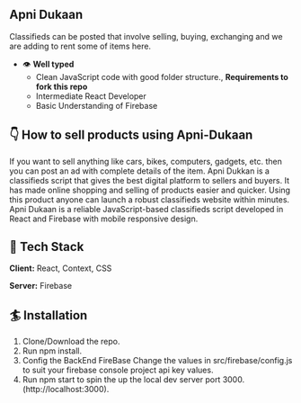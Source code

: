 ## Apni Dukaan

Classifieds can be posted that involve selling, buying, exchanging and we are adding to rent some of items here. 

- 👁 **Well typed**
  - Clean JavaScript code with good folder structure.,
  **Requirements to fork this repo**
   - Intermediate React Developer
   - Basic Understanding of Firebase

## 👇 How to sell products using Apni-Dukaan




 If you want to sell anything like cars, bikes, computers, gadgets, etc. then you can post an ad with complete details of the item. Apni Dukkan is a classifieds script that gives the best digital platform to sellers and buyers. It has made online shopping and selling of products easier and quicker. Using this product anyone can launch a robust classifieds website within minutes.
  Apni Dukaan is a reliable JavaScript-based classifieds script developed in React and Firebase with mobile responsive design.
  

## 🦸 Tech Stack

**Client:** React, Context, CSS

**Server:** Firebase

  
## 🏄 Installation

  1. Clone/Download the repo.
  2. Run npm install.
  3. Config the BackEnd FireBase Change the values in src/firebase/config.js to suit your firebase console project api key values.
  4. Run npm start to spin the up the local dev server port 3000.(http://localhost:3000).
